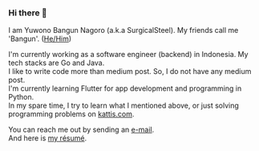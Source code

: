 ### Hi there 👋
I am Yuwono Bangun Nagoro (a.k.a SurgicalSteel). My friends call me 'Bangun'. ([He/Him](https://www.mypronouns.org/he-him))  

I'm currently working as a software engineer (backend) in Indonesia. My tech stacks are Go and Java.  
I like to write code more than medium post. So, I do not have any medium post.  
I'm currently learning Flutter for app development and programming in Python.  
In my spare time, I try to learn what I mentioned above, or just solving programming problems on [kattis.com](https://open.kattis.com/).  

You can reach me out by sending an [e-mail](mailto:bangunnagoro@gmail.com).  
And here is [my résumé](https://github.com/SurgicalSteel/SurgicalSteel/blob/main/Resume%20Yuwono%20Bangun%20Nagoro%July%202021.pdf).

